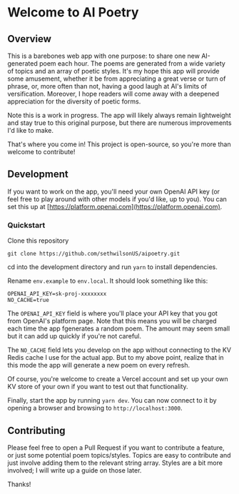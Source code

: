# Welcome to AI Poetry

## Overview

This is a barebones web app with one purpose: to share one new AI-generated poem each hour. The poems are generated from a wide variety of topics and an array of poetic styles. It's my hope this app will provide some amusement, whether it be from appreciating a great verse or turn of phrase, or, more often than not, having a good laugh at AI's limits of versification. Moreover, I hope readers will come away with a deepened appreciation for the diversity of poetic forms.

Note this is a work in progress. The app will likely always remain lightweight and stay true to this original purpose, but there are numerous improvements I'd like to make.

That's where you come in! This project is open-source, so you're more than welcome to contribute!

## Development

If you want to work on the app, you'll need your own OpenAI API key (or feel free to play around with other models if you'd like, up to you). You can set this up at [https://platform.openai.com](https://platform.openai.com).

### Quickstart

Clone this repository

```
git clone https://github.com/sethwilsonUS/aipoetry.git
```

cd into the development directory and run `yarn` to install dependencies.

Rename `env.example` to `env.local`. It should look something like this:

```
OPENAI_API_KEY=sk-proj-xxxxxxxx
NO_CACHE=true
```

The `OPENAI_API_KEY` field is where you'll place your API key that you got from OpenAI's platform page. Note that this means you will be charged each time the app fgenerates a random poem. The amount may seem small but it can add up quickly if you're not careful.

The `NO_CACHE` field lets you develop on the app without connecting to the KV Redis cache I use for the actual app. But to my above point, realize that in this mode the app will generate a new poem on every refresh.

Of course, you're welcome to create a Vercel account and set up your own KV store of your own if you want to test out that functionality.

Finally, start the app by running `yarn dev`. You can now connect to it by opening a browser and browsing to `http://localhost:3000`.

## Contributing

Please feel free to open a Pull Request if you want to contribute a feature, or just some potential poem topics/styles. Topics are easy to contribute and just involve adding them to the relevant string array. Styles are a bit more involved; I will write up a guide on those later.

Thanks!